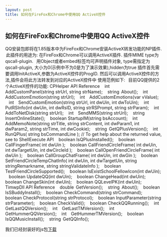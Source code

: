 ```yaml
---
layout: post
title: 如何在FireFox和Chrome中使用QQ ActiveX控件 
---
```


## 如何在FireFox和Chrome中使用QQ ActiveX控件

QQ安装包即将在1.85版本中为FireFox和Chrome安装ActiveX转发功能的NP插件.  此插件的用途为: 在FireFox和Chrome可以调用ActiveX插件.
插件MIME type为qscall-plugin.
 
用Object或者embed标签均可声明插件对象, type需指定为qscall-plugin, 大小为0(示例中不为0是为了演示效果),hidden为true
插件首先需要调用InitActiveX,参数为ActiveX控件的ProgID.
然后可以调用ActiveX控件的方法,插件会将此方法转发到对应的ActiveX控件中
使用范例如下:
 
目前QQ提供的2个ActiveX控件的功能:
CPHelper API Reference
    int     AddCustomPanel(string strUrl, string strName);
    string  About();
    int     AddCustomEmotion(string strUrl);
    int     AddCustomEmotions(var vValue);
    int     SendCustomEmotion(string strUrl, int dwUin, int dwToUin);
    int     PutRSInfo(int dwUin, int dwRsID, string strRSPrompt, string strParam);
    int     AddToNetDisk(string strUrl);
    int     SendMMS(string strUrl);
    string  InsertOnlineState();
    boolean StartupIM(string bsAccount);
    int     AddMemoNote(string strTitle, string strContent, int dwParam1, int dwParam2, string strTime, int dwCookie);
    string  GetQPlusVersion();
    int     RunQPlus( string bsCommandLine ); // To get help about the returned value, see to ShellExecute API
    boolean IsQPlusInstalled();
    boolean CallFingerFrame( int dwUin );
    boolean CallFriendCircleFrame( int dwUin, int dwTargetUin, int dwCircleId );
    boolean CallOpenFriendCircleFrame( int dwUin );
    boolean CallGroupChatFrame( int dwUin, int dwGin );
    boolean SetFriendCircleTempChatInfo( int dwUin, int dwTargetUin, string stringRemarkname, string stringValidateInfo );
    boolean TestFriendCircleSupported();
    boolean IsExistSchoolFellowIcon(int dwUin);
    boolean UpdateQQ(int dwUin);
    boolean ChangeHead(int dwUin);
    boolean ChangeSkin(int dwUin);
    boolean QQLevelPK(int dwUin);
             
TimwpDll API Reference
    double  GetVersion();
    string  About();
    boolean IsSBuddyInstall();
    boolean CheckCommand(string strCommand);
    boolean CheckProtocol(string strProtocol);
    boolean InputParameter(string strParameter);
    boolean CheckValid();
    boolean CheckQQRunning();
    int     GetLastQQVersion();
    int     GetLastTMVersion();
    int     GetHummerQQVersion();
    int     GetHummerTMVersion();
    boolean IsQQMusicInstall();
    string  GetQQInfo();


我们已经封装好的js包[下载](/attachments/2014-04-17-cphelper.zip)

